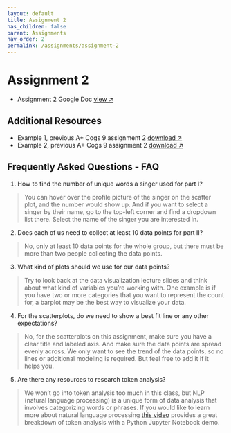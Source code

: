 ```yaml
---
layout: default
title: Assignment 2
has_children: false
parent: Assignments
nav_order: 2
permalink: /assignments/assignment-2
---
```


<h1>Assignment 2</h1>

- Assignment 2 Google Doc <a href="https://docs.google.com/document/d/1bQKJ9ciRUTHMbIJCX3j0b0YK6LkNi2AcPpYLenyGj84/edit?usp=sharing" target="_blank" rel="noopener">view &#x2197;</a>

<h2>Additional Resources</h2>

<!-- TODO: find the link for the following examples -->

- Example 1, previous A+ Cogs 9 assignment 2 <a href="" target="_blank" rel="noopener">download &#x2197;</a>
- Example 2, previous A+ Cogs 9 assignment 2 <a href="" target="_blank" rel="noopener">download &#x2197;</a>

<h2>Frequently Asked Questions - FAQ</h2>

<!-- TODO: replace the placeholders with the answers -->

1. How to find the number of unique words a singer used for part I?
> You can hover over the profile picture of the singer on the scatter plot, and the number would show up. And if you want to select a singer by their name, go to the top-left corner and find a dropdown list there. Select the name of the singer you are interested in.
2. Does each of us need to collect at least 10 data points for part II?
> No, only at least 10 data points for the whole group, but there must be more than two people collecting the data points.
3. What kind of plots should we use for our data points?
> Try to look back at the data visualization lecture slides and think about what kind of variables you’re working with. One example is if you have two or more categories that you want to represent the count for, a barplot may be the best way to visualize your data.
4. For the scatterplots, do we need to show a best fit line or any other expectations?
> No, for the scatterplots on this assignment, make sure you have a clear title and labeled axis. And make sure the data points are spread evenly across. We only want to see the trend of the data points, so no lines or additional modeling is required. But feel free to add it if it helps you.
5. Are there any resources to research token analysis?
> We won’t go into token analysis too much in this class, but NLP (natural language processing) is a unique form of data analysis that involves categorizing words or phrases. If you would like to learn more about natural language processing [this video](https://www.youtube.com/watch?v=5OfJm-1cjKc) provides a great breakdown of token analysis with a Python Jupyter Notebook demo.
